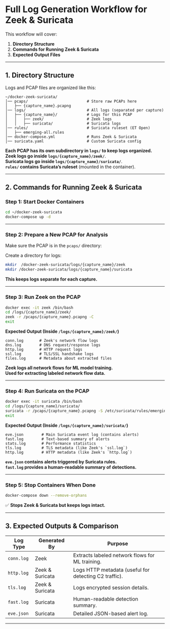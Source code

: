 # Full Log Generation Workflow for Zeek & Suricata
This workflow will cover:
1. **Directory Structure**
2. **Commands for Running Zeek & Suricata**
3. **Expected Output Files**

---

## 1. Directory Structure
Logs and PCAP files are organized like this:
```
~/docker-zeek-suricata/
│── pcaps/                          # Store raw PCAPs here
│   ├── {capture_name}.pcapng
│── logs/                           # All logs (separated per capture)
│   ├── {capture_name}/             # Logs for this PCAP
│   │   ├── zeek/                   # Zeek logs
│   │   ├── suricata/               # Suricata logs
│── rules/                          # Suricata ruleset (ET Open)
│   ├── emerging-all.rules
│── docker-compose.yml              # Runs Zeek & Suricata
│── suricata.yaml                   # Custom Suricata config
```
**Each PCAP has its own subdirectory in `logs/` to keep logs organized.**  
**Zeek logs go inside `logs/{capture_name}/zeek/`**.  
**Suricata logs go inside `logs/{capture_name}/suricata/`**.  
**`rules/` contains Suricata’s ruleset** (mounted in the container).  

---

## 2. Commands for Running Zeek & Suricata
### Step 1: Start Docker Containers
```bash
cd ~/docker-zeek-suricata
docker-compose up -d
```  

---

### Step 2: Prepare a New PCAP for Analysis
Make sure the PCAP is in the `pcaps/` directory:

Create a directory for logs:
```bash
mkdir  /docker-zeek-suricata/logs/{capture_name}/zeek
mkdir /docker-zeek-suricata/logs/{capture_name}/suricata
```
**This keeps logs separate for each capture.**  

---

### Step 3: Run Zeek on the PCAP
```bash
docker exec -it zeek /bin/bash
cd /logs/{capture_name}/zeek/
zeek -r /pcaps/{capture_name}.pcapng -C
exit
```
**Expected Output (Inside `/logs/{capture_name}/zeek/`)**
```
conn.log       # Zeek's network flow logs
dns.log        # DNS request/response logs
http.log       # HTTP request logs
ssl.log        # TLS/SSL handshake logs
files.log      # Metadata about extracted files
```
**Zeek logs all network flows for ML model training.**  
**Used for extracting labeled network flow data.**  

---

### Step 4: Run Suricata on the PCAP
```bash
docker exec -it suricata /bin/bash
cd /logs/{capture_name}/suricata/
suricata -r /pcaps/{capture_name}.pcapng -S /etc/suricata/rules/emerging-all.rules
exit
```
**Expected Output (Inside `/logs/{capture_name}/suricata/`)**
```
eve.json        # Main Suricata event log (contains alerts)
fast.log        # Text-based summary of alerts
stats.log       # Performance statistics
tls.log         # TLS metadata (like Zeek's `ssl.log`)
http.log        # HTTP metadata (like Zeek's `http.log`)
```
**`eve.json` contains alerts triggered by Suricata rules.**  
**`fast.log` provides a human-readable summary of detections.**  

---


### Step 5: Stop Containers When Done
```bash
docker-compose down --remove-orphans
```
✅ **Stops Zeek & Suricata but keeps logs intact.**  

---

## 3. Expected Outputs & Comparison
| **Log Type** | **Generated By** | **Purpose** |
|-------------|----------------|------------|
| `conn.log` | Zeek | Extracts labeled network flows for ML training. |
| `http.log` | Zeek & Suricata | Logs HTTP metadata (useful for detecting C2 traffic). |
| `tls.log` | Zeek & Suricata | Logs encrypted session details. |
| `fast.log` | Suricata | Human-readable detection summary. |
| `eve.json` | Suricata | Detailed JSON-based alert log. |



---
